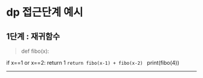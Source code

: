 # dp 접근단계 예시

##   1단계 : 재귀함수
> def fibo(x):

   if x==1 or x==2:
       return 1
   ```return fibo(x-1) + fibo(x-2) ```
 print(fibo(4))

***
